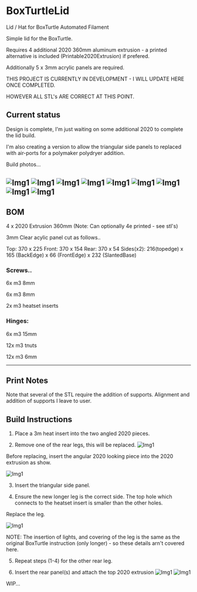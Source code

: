 # BoxTurtleLid
Lid / Hat for BoxTurtle Automated Filament

Simple lid for the BoxTurtle.

Requires 4 additional 2020 360mm aluminum extrusion - a printed alternative is included (Printable2020Extrusion) if prefered.

Additionally 5 x 3mm acrylic panels are required.




THIS PROJECT IS CURRENTLY IN DEVELOPMENT - I WILL UPDATE HERE ONCE COMPLETED.

HOWEVER ALL STL's ARE CORRECT AT THIS POINT.



## Current status

Design is complete, I'm just waiting on some additional 2020 to complete the lid build.

I'm also creating a version to allow the triangular side panels to replaced with air-ports for a polymaker polydryer addition.


Build photos...

![Img1](/images/btl1.jpg)
![Img1](images/btl2.jpg)
![Img1](images/btl3.jpg)
![Img1](images/btl4.JPG)
![Img1](images/btl5.JPG)
![Img1](images/btl6.JPG)
![Img1](images/btl7.JPG)
![Img1](images/btl8.JPG)
![Img1](images/btl9.JPG)
---

## BOM

4 x 2020 Extrusion 360mm (Note: Can optionally 4e printed - see stl's)

3mm Clear acylic panel cut as follows..

Top: 370 x 225
Front: 370 x 154
Rear: 370 x 54
Sides(x2): 216(topedge) x 165 (BackEdge) x 66 (FrontEdge) x 232 (SlantedBase)

### Screws..

6x m3 8mm

6x m3 8mm

2x m3 heatset inserts

### Hinges:

6x m3 15mm

12x m3 tnuts

12x m3 6mm


---
## Print Notes

Note that several of the STL require the addition of supports. Alignment and addition of supports I leave to user.


## Build Instructions
1. Place a 3m heat insert into the two angled 2020 pieces.

2. Remove one of the rear legs, this will be replaced.
![Img1](images/btl4.JPG)

Before replacing, insert the angular 2020 looking piece into the 2020 extrusion as show.

![Img1](images/btl5.JPG)

3. Insert the triangular side panel.

4. Ensure the new longer leg is the correct side. The top hole which connects to the heatset insert is smaller than the other holes.

Replace the leg.

![Img1](images/btl6.JPG)

NOTE: The insertion of lights, and covering of the leg is the same as the original BoxTurtle instruction (only longer) - so these details arn't covered here.

5. Repeat steps (1-4) for the other rear leg.

6. Insert the rear panel(s) and attach the top 2020 extrusion
![Img1](images/btl8.JPG)
![Img1](images/btl9.JPG)

WIP...
